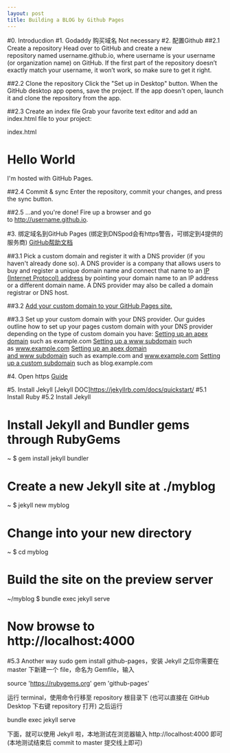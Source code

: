 ```yaml
---
layout: post
title: Building a BLOG by Github Pages
---
```

#0. Introducdion
#1. Godaddy 购买域名
Not necessary
#2. 配置Github
##2.1 Create a repository
Head over to GitHub and create a new repository named username.github.io, where username is your username (or organization name) on GitHub.
If the first part of the repository doesn’t exactly match your username, it won’t work, so make sure to get it right.

##2.2 Clone the repository
Click the "Set up in Desktop" button. When the GitHub desktop app opens, save the project.
If the app doesn't open, launch it and clone the repository from the app.

##2.3 Create an index file
Grab your favorite text editor and add an index.html file to your project:

  index.html
  <!DOCTYPE html>
  <html>
  <body>
  <h1>Hello World</h1>
  <p>I'm hosted with GitHub Pages.</p>
  </body>
  </html>

##2.4 Commit & sync
Enter the repository, commit your changes, and press the sync button.

##2.5 …and you're done!
Fire up a browser and go to http://username.github.io.

#3. 绑定域名到GitHub Pages
(绑定到DNSpod会有https警告，可绑定到4提供的服务商)
[GitHub帮助文档](https://help.github.com/articles/quick-start-setting-up-a-custom-domain/)

##3.1
Pick a custom domain and register it with a DNS provider (if you haven't already done so). A DNS provider is a company that allows users to buy and register a unique domain name and connect that name to an [IP (Internet Protocol) address](https://en.wikipedia.org/wiki/IP_address) by pointing your domain name to an IP address or a different domain name. A DNS provider may also be called a domain registrar or DNS host.

##3.2
[Add your custom domain to your GitHub Pages site.](https://help.github.com/articles/adding-or-removing-a-custom-domain-for-your-github-pages-site)

##3.3
Set up your custom domain with your DNS provider. Our guides outline how to set up your pages custom domain with your DNS provider depending on the type of custom domain you have:
[Setting up an apex domain](https://help.github.com/articles/setting-up-an-apex-domain) such as example.com
[Setting up a www subdomain](https://help.github.com/articles/setting-up-a-www-subdomain) such as www.example.com
[Setting up an apex domain and www subdomain](https://help.github.com/articles/setting-up-an-apex-domain-and-www-subdomain) such as example.com and www.example.com
[Setting up a custom subdomain](https://help.github.com/articles/setting-up-a-custom-subdomain) such as blog.example.com

#4. Open https
[Guide](https://zhuanlan.zhihu.com/p/22667528)

#5. Install Jekyll
[Jekyll DOC]https://jekyllrb.com/docs/quickstart/
#5.1 Install Ruby
#5.2 Install Jekyll
  # Install Jekyll and Bundler gems through RubyGems
  ~ $ gem install jekyll bundler
  # Create a new Jekyll site at ./myblog
  ~ $ jekyll new myblog
  # Change into your new directory
  ~ $ cd myblog
  # Build the site on the preview server
  ~/myblog $ bundle exec jekyll serve
  # Now browse to http://localhost:4000
#5.3 Another way 
sudo gem install github-pages，安装 Jekyll
之后你需要在 master 下新建一个 file，命名为 Gemfile，输入

source 'https://rubygems.org'
gem 'github-pages'

运行 terminal，使用命令行移至 repository 根目录下 (也可以直接在 GitHub Desktop 下右键 repository 打开)
之后运行

bundle exec jekyll serve

下面，就可以使用 Jekyll 啦，本地测试在浏览器输入 http://localhost:4000 即可(本地测试结束后 commit to master 提交线上即可)
